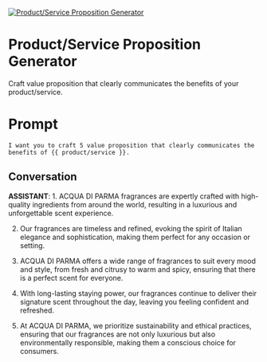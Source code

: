
[![Product/Service Proposition Generator](https://flow-prompt-covers.s3.us-west-1.amazonaws.com/icon/realistic/real_4.png)]()
# Product/Service Proposition Generator 
Craft value proposition that clearly communicates the benefits of your product/service.



# Prompt

```
I want you to craft 5 value proposition that clearly communicates the benefits of {{ product/service }}.

```

## Conversation

**ASSISTANT**: 1. ACQUA DI PARMA fragrances are expertly crafted with high-quality ingredients from around the world, resulting in a luxurious and unforgettable scent experience.



2. Our fragrances are timeless and refined, evoking the spirit of Italian elegance and sophistication, making them perfect for any occasion or setting.



3. ACQUA DI PARMA offers a wide range of fragrances to suit every mood and style, from fresh and citrusy to warm and spicy, ensuring that there is a perfect scent for everyone.



4. With long-lasting staying power, our fragrances continue to deliver their signature scent throughout the day, leaving you feeling confident and refreshed.



5. At ACQUA DI PARMA, we prioritize sustainability and ethical practices, ensuring that our fragrances are not only luxurious but also environmentally responsible, making them a conscious choice for consumers.


